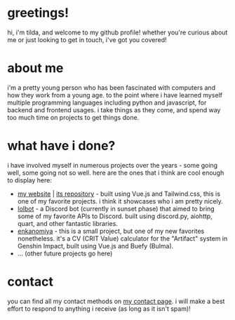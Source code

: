 # greetings!

hi, i'm tilda, and welcome to my github profile! whether you're curious about me or just looking to get in touch, i've got you covered!

# about me

i'm a pretty young person who has been fascinated with computers and how they work from a young age. to the point where i have learned myself multiple programming languages including python and javascript, for backend and frontend usages. i take things as they come, and spend way too much time on projects to get things done.

# what have i done?

i have involved myself in numerous projects over the years - some going well, some going not so well. here are the ones that i think are cool enough to display here:

- [my website](https://squiggle.cf) | [its repository](https://github.com/tilda/web) - built using Vue.js and Tailwind.css, this is one of my favorite projects. i think it showcases who i am pretty nicely.
- [lolbot](https://github.com/lolbot-project/lolbot) - a Discord bot (currently in sunset phase) that aimed to bring some of my favorite APIs to Discord. built using discord.py, aiohttp, quart, and other fantastic libraries.
- [enkanomiya](https://enkanomiya.vercel.app) - this is a small project, but one of my new favorites nonetheless. it's a CV (CRIT Value) calculator for the "Artifact" system in Genshin Impact, built using Vue.js and Buefy (Bulma).
- ... (other future projects go here)

# contact

you can find all my contact methods on [my contact page](https://squiggle.cf/contact). i will make a best effort to respond to anything i receive (as long as it isn't spam)!

